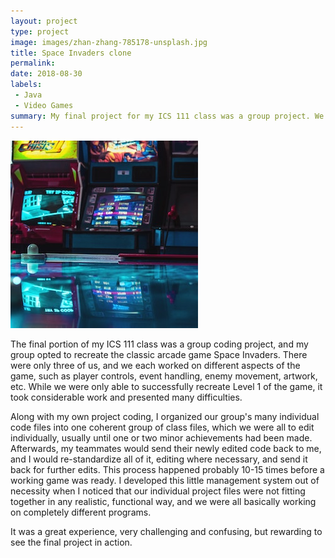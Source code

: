 ```yaml
---
layout: project
type: project
image: images/zhan-zhang-785178-unsplash.jpg
title: Space Invaders clone
permalink:
date: 2018-08-30
labels:
 - Java
 - Video Games
summary: My final project for my ICS 111 class was a group project. We recreated the game Space Invaders.
---
```

<img class="invader" src="images/zhan-zhang-785178-unsplash.jpg">

The final portion of my ICS 111 class was a group coding project, and my group opted to recreate the classic arcade game Space Invaders. There were only three of us, and we each worked on different aspects of the game, such as player controls, event handling, enemy movement, artwork, etc. While we were only able to successfully recreate Level 1 of the game, it took considerable work and presented many difficulties.

Along with my own project coding, I organized our group's many individual code files into one coherent group of class files, which we were all to edit individually, usually until one or two minor achievements had been made. Afterwards, my teammates would send their newly edited code back to me, and I would re-standardize all of it, editing where necessary, and send it back for further edits. This process happened probably 10-15 times before a working game was ready. I developed this little management system out of necessity when I noticed that our individual project files were not fitting together in any realistic, functional way, and we were all basically working on completely different programs.

It was a great experience, very challenging and confusing, but rewarding to see the final project in action.



